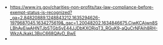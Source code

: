 - https://www.irs.gov/charities-non-profits/tax-law-compliance-before-exempt-status-is-recognized?_ga=2.84820889.1248843212.1635294626-1979687045.1634275619&_gac=1.20048202.1634846675.CjwKCAjwn8SLBhAyEiwAHNTJbSTGbSyE44JJDbKXORjqT3_RGuK9-aQuCrNFAih8RH-WkzAJkakL3BoC668QAvD_BwE
-